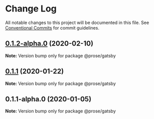 # Change Log

All notable changes to this project will be documented in this file.
See [Conventional Commits](https://conventionalcommits.org) for commit guidelines.

## [0.1.2-alpha.0](https://github.com/prosejs/prose/compare/@prose/gatsby@0.1.1...@prose/gatsby@0.1.2-alpha.0) (2020-02-10)

**Note:** Version bump only for package @prose/gatsby





## [0.1.1](https://github.com/prosejs/prose/compare/@prose/gatsby@0.1.1-alpha.0...@prose/gatsby@0.1.1) (2020-01-22)

**Note:** Version bump only for package @prose/gatsby





## 0.1.1-alpha.0 (2020-01-05)

**Note:** Version bump only for package @prose/gatsby
